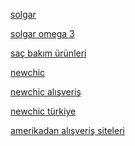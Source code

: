<a href="https://www.amerikapaketim.com/solgar-destek-urunleri">solgar</a>

<a href="https://www.amerikapaketim.com/solgar-destek-urunleri">solgar omega 3</a>

<a href="https://www.amerikapaketim.com/sac-bakim-urunleri">saç bakım ürünleri</a>

<a href="https://www.amerikapaketim.com/newchic">newchic</a>

<a href="https://www.amerikapaketim.com/newchic">newchic alışveriş</a>

<a href="https://www.amerikapaketim.com/newchic">newchic türkiye</a>

<a href="https://www.amerikapaketim.com/amerika-alisveris-siteleri">amerikadan alışveriş siteleri</a>
